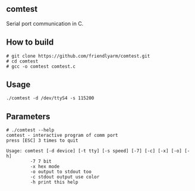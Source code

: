 ## **comtest**

Serial port communication in C.  

How to build
------------
```
# git clone https://github.com/friendlyarm/comtest.git
# cd comtest
# gcc -o comtest comtest.c
```

Usage
------------
```
./comtest -d /dev/ttyS4 -s 115200
```

Parameters
------------
```
# ./comtest --help
comtest - interactive program of comm port
press [ESC] 3 times to quit

Usage: comtest [-d device] [-t tty] [-s speed] [-7] [-c] [-x] [-o] [-h]
         -7 7 bit
         -x hex mode
         -o output to stdout too
         -c stdout output use color
         -h print this help
```

